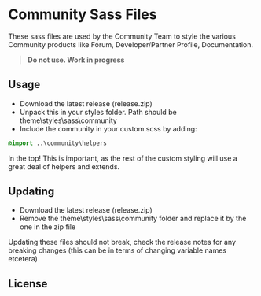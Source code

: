 Community Sass Files
===

These sass files are used by the Community Team to style the various Community products like Forum, Developer/Partner Profile, Documentation.

> **Do not use. Work in progress**

## Usage

- Download the latest release (release.zip)
- Unpack this in your styles folder. Path should be theme\styles\sass\community
- Include the community in your custom.scss by adding:

```scss
@import ..\community\helpers
```

In the top! This is important, as the rest of the custom styling will use a great deal of helpers and extends.

## Updating

- Download the latest release (release.zip)
- Remove the theme\styles\sass\community folder and replace it by the one in the zip file

Updating these files should not break, check the release notes for any breaking changes (this can be in terms of changing variable names etcetera)

## License
